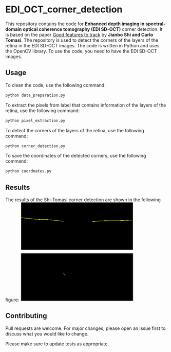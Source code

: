 # EDI_OCT_corner_detection

This repository contains the code for **Enhanced depth imaging in spectral-domain optical coherence tomography (EDI SD-OCT)** corner detection. It is based on the paper [Good features to track](https://ieeexplore.ieee.org/abstract/document/323794) by **Jianbo Shi and Carlo Tomasi**. The repository is used to detect the corners of the layers of the retina in the EDI SD-OCT images. The code is written in Python and uses the OpenCV library. To use the code, you need to have the EDI SD-OCT images.

## Usage

To clean the code, use the following command:

```bash
python data_preparation.py
```

To extract the pixels from label that contains information of the layers of the retina, use the following command:

```bash
python pixel_extraction.py
```

To detect the corners of the layers of the retina, use the following command:

```bash
python corner_detection.py
```

To save the coordinates of the detected corners, use the following command:

```bash
python coordnates.py
```

## Results

The results of the Shi-Tomasi corner detection are shown in the following figure:
<img src='output/output.png' width=70%>

## Contributing

Pull requests are welcome. For major changes, please open an issue first to discuss what you would like to change.

Please make sure to update tests as appropriate.

